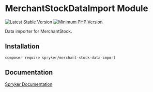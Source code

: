 # MerchantStockDataImport Module
[![Latest Stable Version](https://poser.pugx.org/spryker/merchant-stock-data-import/v/stable.svg)](https://packagist.org/packages/spryker/merchant-stock-data-import)
[![Minimum PHP Version](https://img.shields.io/badge/php-%3E%3D%208.3-8892BF.svg)](https://php.net/)

Data importer for MerchantStock.

## Installation

```
composer require spryker/merchant-stock-data-import
```

## Documentation

[Spryker Documentation](https://docs.spryker.com)
